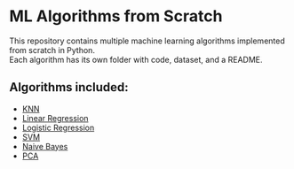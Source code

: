 # ML Algorithms from Scratch

This repository contains multiple machine learning algorithms implemented from scratch in Python.  
Each algorithm has its own folder with code, dataset, and a README.

## Algorithms included:

- [KNN](./KNN)
- [Linear Regression](./LinearRegression)
- [Logistic Regression](./LogisticRegression/)
- [SVM](./SVM/)
- [Naive Bayes](./NaiveBayes/)
- [PCA](./PCA/)